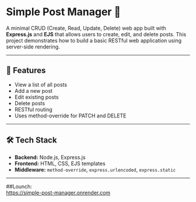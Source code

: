 # Simple Post Manager 📝

A minimal CRUD (Create, Read, Update, Delete) web app built with **Express.js** and **EJS** that allows users to create, edit, and delete posts. This project demonstrates how to build a basic RESTful web application using server-side rendering.

---

## 📁 Features

- View a list of all posts
- Add a new post
- Edit existing posts
- Delete posts
- RESTful routing
- Uses method-override for PATCH and DELETE

---

## 🛠️ Tech Stack

- **Backend:** Node.js, Express.js
- **Frontend:** HTML, CSS, EJS templates
- **Middleware:** `method-override`, `express.urlencoded`, `express.static`

---

##Lounch:  
https://simple-post-manager.onrender.com
